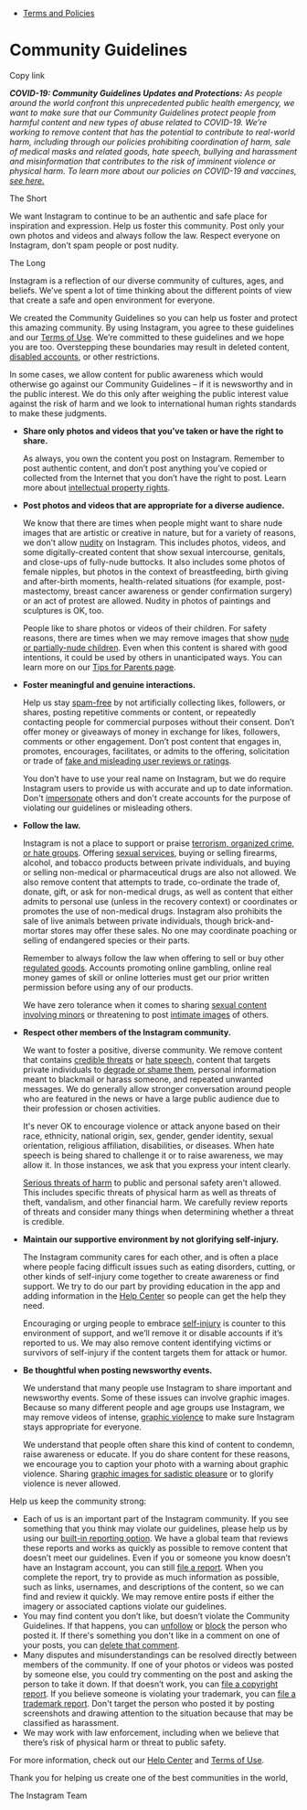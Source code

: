 *   [Terms and Policies](https://help.instagram.com/1417489251945243/?helpref=breadcrumb)

Community Guidelines
====================

Copy link

_**COVID-19: Community Guidelines Updates and Protections:** As people around the world confront this unprecedented public health emergency, we want to make sure that our Community Guidelines protect people from harmful content and new types of abuse related to COVID-19. We’re working to remove content that has the potential to contribute to real-world harm, including through our policies prohibiting coordination of harm, sale of medical masks and related goods, hate speech, bullying and harassment and misinformation that contributes to the risk of imminent violence or physical harm. To learn more about our policies on COVID-19 and vaccines, [see here.](https://help.instagram.com/697825587576762?helpref=faq_content)_

The Short

We want Instagram to continue to be an authentic and safe place for inspiration and expression. Help us foster this community. Post only your own photos and videos and always follow the law. Respect everyone on Instagram, don’t spam people or post nudity.

The Long

Instagram is a reflection of our diverse community of cultures, ages, and beliefs. We’ve spent a lot of time thinking about the different points of view that create a safe and open environment for everyone.

We created the Community Guidelines so you can help us foster and protect this amazing community. By using Instagram, you agree to these guidelines and our [Terms of Use](https://www.instagram.com/legal/terms). We’re committed to these guidelines and we hope you are too. Overstepping these boundaries may result in deleted content, [disabled accounts](https://help.instagram.com/366993040048856?helpref=faq_content), or other restrictions.

In some cases, we allow content for public awareness which would otherwise go against our Community Guidelines – if it is newsworthy and in the public interest. We do this only after weighing the public interest value against the risk of harm and we look to international human rights standards to make these judgments.

*   **Share only photos and videos that you’ve taken or have the right to share.**
    
    As always, you own the content you post on Instagram. Remember to post authentic content, and don’t post anything you’ve copied or collected from the Internet that you don’t have the right to post. Learn more about [intellectual property rights](https://help.instagram.com/126382350847838?helpref=faq_content).
    
*   **Post photos and videos that are appropriate for a diverse audience.**
    
    We know that there are times when people might want to share nude images that are artistic or creative in nature, but for a variety of reasons, we don’t allow [nudity](https://l.instagram.com/?u=https%3A%2F%2Fwww.facebook.com%2Fcommunitystandards%2Fadult_nudity_sexual_activity&e=AT20hlvNIcoP7Vzzc265vgyWdimmZgrEUy64PG3DjGb1hhyU2Mq9pG0Ky0lysh9CF_h4D3VYceNL3lFavVq2M4FMF-qHJkT8x9sVIq0M0GOTqhaBL8oFhJb34V2DQEkLGUxFTvQj30c_VG2HUqvkCA) on Instagram. This includes photos, videos, and some digitally-created content that show sexual intercourse, genitals, and close-ups of fully-nude buttocks. It also includes some photos of female nipples, but photos in the context of breastfeeding, birth giving and after-birth moments, health-related situations (for example, post-mastectomy, breast cancer awareness or gender confirmation surgery) or an act of protest are allowed. Nudity in photos of paintings and sculptures is OK, too.
    
    People like to share photos or videos of their children. For safety reasons, there are times when we may remove images that show [nude or partially-nude children](https://l.instagram.com/?u=https%3A%2F%2Fwww.facebook.com%2Fcommunitystandards%2Fchild_nudity_sexual_exploitation&e=AT20hlvNIcoP7Vzzc265vgyWdimmZgrEUy64PG3DjGb1hhyU2Mq9pG0Ky0lysh9CF_h4D3VYceNL3lFavVq2M4FMF-qHJkT8x9sVIq0M0GOTqhaBL8oFhJb34V2DQEkLGUxFTvQj30c_VG2HUqvkCA). Even when this content is shared with good intentions, it could be used by others in unanticipated ways. You can learn more on our [Tips for Parents page](https://help.instagram.com/154475974694511/?helpref=faq_content).
    
*   **Foster meaningful and genuine interactions.**
    
    Help us stay [spam-free](https://l.instagram.com/?u=https%3A%2F%2Fwww.facebook.com%2Fcommunitystandards%2Fspam&e=AT20hlvNIcoP7Vzzc265vgyWdimmZgrEUy64PG3DjGb1hhyU2Mq9pG0Ky0lysh9CF_h4D3VYceNL3lFavVq2M4FMF-qHJkT8x9sVIq0M0GOTqhaBL8oFhJb34V2DQEkLGUxFTvQj30c_VG2HUqvkCA) by not artificially collecting likes, followers, or shares, posting repetitive comments or content, or repeatedly contacting people for commercial purposes without their consent. Don’t offer money or giveaways of money in exchange for likes, followers, comments or other engagement. Don’t post content that engages in, promotes, encourages, facilitates, or admits to the offering, solicitation or trade of [fake and misleading user reviews or ratings](https://l.instagram.com/?u=https%3A%2F%2Fwww.facebook.com%2Fcommunitystandards%2Ffraud_deception&e=AT20hlvNIcoP7Vzzc265vgyWdimmZgrEUy64PG3DjGb1hhyU2Mq9pG0Ky0lysh9CF_h4D3VYceNL3lFavVq2M4FMF-qHJkT8x9sVIq0M0GOTqhaBL8oFhJb34V2DQEkLGUxFTvQj30c_VG2HUqvkCA).
    
    You don’t have to use your real name on Instagram, but we do require Instagram users to provide us with accurate and up to date information. Don't [impersonate](https://l.instagram.com/?u=https%3A%2F%2Fwww.facebook.com%2Fcommunitystandards%2Fmisrepresentation&e=AT20hlvNIcoP7Vzzc265vgyWdimmZgrEUy64PG3DjGb1hhyU2Mq9pG0Ky0lysh9CF_h4D3VYceNL3lFavVq2M4FMF-qHJkT8x9sVIq0M0GOTqhaBL8oFhJb34V2DQEkLGUxFTvQj30c_VG2HUqvkCA) others and don't create accounts for the purpose of violating our guidelines or misleading others.
    
*   **Follow the law.**
    
    Instagram is not a place to support or praise [terrorism, organized crime, or hate groups](https://l.instagram.com/?u=https%3A%2F%2Fwww.facebook.com%2Fcommunitystandards%2Fdangerous_individuals_organizations&e=AT20hlvNIcoP7Vzzc265vgyWdimmZgrEUy64PG3DjGb1hhyU2Mq9pG0Ky0lysh9CF_h4D3VYceNL3lFavVq2M4FMF-qHJkT8x9sVIq0M0GOTqhaBL8oFhJb34V2DQEkLGUxFTvQj30c_VG2HUqvkCA). Offering [sexual services](https://l.instagram.com/?u=https%3A%2F%2Fwww.facebook.com%2Fcommunitystandards%2Fsexual_solicitation&e=AT20hlvNIcoP7Vzzc265vgyWdimmZgrEUy64PG3DjGb1hhyU2Mq9pG0Ky0lysh9CF_h4D3VYceNL3lFavVq2M4FMF-qHJkT8x9sVIq0M0GOTqhaBL8oFhJb34V2DQEkLGUxFTvQj30c_VG2HUqvkCA), buying or selling firearms, alcohol, and tobacco products between private individuals, and buying or selling non-medical or pharmaceutical drugs are also not allowed. We also remove content that attempts to trade, co-ordinate the trade of, donate, gift, or ask for non-medical drugs, as well as content that either admits to personal use (unless in the recovery context) or coordinates or promotes the use of non-medical drugs. Instagram also prohibits the sale of live animals between private individuals, though brick-and-mortar stores may offer these sales. No one may coordinate poaching or selling of endangered species or their parts.
    
    Remember to always follow the law when offering to sell or buy other [regulated goods](https://l.instagram.com/?u=https%3A%2F%2Fwww.facebook.com%2Fcommunitystandards%2Fregulated_goods&e=AT20hlvNIcoP7Vzzc265vgyWdimmZgrEUy64PG3DjGb1hhyU2Mq9pG0Ky0lysh9CF_h4D3VYceNL3lFavVq2M4FMF-qHJkT8x9sVIq0M0GOTqhaBL8oFhJb34V2DQEkLGUxFTvQj30c_VG2HUqvkCA). Accounts promoting online gambling, online real money games of skill or online lotteries must get our prior written permission before using any of our products.
    
    We have zero tolerance when it comes to sharing [sexual content involving minors](https://l.instagram.com/?u=https%3A%2F%2Fwww.facebook.com%2Fcommunitystandards%2Fchild_nudity_sexual_exploitation&e=AT20hlvNIcoP7Vzzc265vgyWdimmZgrEUy64PG3DjGb1hhyU2Mq9pG0Ky0lysh9CF_h4D3VYceNL3lFavVq2M4FMF-qHJkT8x9sVIq0M0GOTqhaBL8oFhJb34V2DQEkLGUxFTvQj30c_VG2HUqvkCA) or threatening to post [intimate images](https://l.instagram.com/?u=https%3A%2F%2Fwww.facebook.com%2Fcommunitystandards%2Fsexual_exploitation_adults&e=AT20hlvNIcoP7Vzzc265vgyWdimmZgrEUy64PG3DjGb1hhyU2Mq9pG0Ky0lysh9CF_h4D3VYceNL3lFavVq2M4FMF-qHJkT8x9sVIq0M0GOTqhaBL8oFhJb34V2DQEkLGUxFTvQj30c_VG2HUqvkCA) of others.
    
*   **Respect other members of the Instagram community.**
    
    We want to foster a positive, diverse community. We remove content that contains [credible threats](https://l.instagram.com/?u=https%3A%2F%2Fwww.facebook.com%2Fcommunitystandards%2Fcredible_violence&e=AT20hlvNIcoP7Vzzc265vgyWdimmZgrEUy64PG3DjGb1hhyU2Mq9pG0Ky0lysh9CF_h4D3VYceNL3lFavVq2M4FMF-qHJkT8x9sVIq0M0GOTqhaBL8oFhJb34V2DQEkLGUxFTvQj30c_VG2HUqvkCA) or [hate speech](https://l.instagram.com/?u=https%3A%2F%2Fwww.facebook.com%2Fcommunitystandards%2Fhate_speech&e=AT20hlvNIcoP7Vzzc265vgyWdimmZgrEUy64PG3DjGb1hhyU2Mq9pG0Ky0lysh9CF_h4D3VYceNL3lFavVq2M4FMF-qHJkT8x9sVIq0M0GOTqhaBL8oFhJb34V2DQEkLGUxFTvQj30c_VG2HUqvkCA), content that targets private individuals to [degrade or shame them](https://l.instagram.com/?u=https%3A%2F%2Fwww.facebook.com%2Fcommunitystandards%2Fbullying&e=AT20hlvNIcoP7Vzzc265vgyWdimmZgrEUy64PG3DjGb1hhyU2Mq9pG0Ky0lysh9CF_h4D3VYceNL3lFavVq2M4FMF-qHJkT8x9sVIq0M0GOTqhaBL8oFhJb34V2DQEkLGUxFTvQj30c_VG2HUqvkCA), personal information meant to blackmail or harass someone, and repeated unwanted messages. We do generally allow stronger conversation around people who are featured in the news or have a large public audience due to their profession or chosen activities.
    
    It's never OK to encourage violence or attack anyone based on their race, ethnicity, national origin, sex, gender, gender identity, sexual orientation, religious affiliation, disabilities, or diseases. When hate speech is being shared to challenge it or to raise awareness, we may allow it. In those instances, we ask that you express your intent clearly.
    
    [Serious threats of harm](https://l.instagram.com/?u=https%3A%2F%2Fwww.facebook.com%2Fcommunitystandards%2Fcredible_violence&e=AT20hlvNIcoP7Vzzc265vgyWdimmZgrEUy64PG3DjGb1hhyU2Mq9pG0Ky0lysh9CF_h4D3VYceNL3lFavVq2M4FMF-qHJkT8x9sVIq0M0GOTqhaBL8oFhJb34V2DQEkLGUxFTvQj30c_VG2HUqvkCA) to public and personal safety aren't allowed. This includes specific threats of physical harm as well as threats of theft, vandalism, and other financial harm. We carefully review reports of threats and consider many things when determining whether a threat is credible.
    
*   **Maintain our supportive environment by not glorifying self-injury.**
    
    The Instagram community cares for each other, and is often a place where people facing difficult issues such as eating disorders, cutting, or other kinds of self-injury come together to create awareness or find support. We try to do our part by providing education in the app and adding information in the [Help Center](https://help.instagram.com/) so people can get the help they need.
    
    Encouraging or urging people to embrace [self-injury](https://l.instagram.com/?u=https%3A%2F%2Fwww.facebook.com%2Fcommunitystandards%2Fsuicide_self_injury_violence&e=AT20hlvNIcoP7Vzzc265vgyWdimmZgrEUy64PG3DjGb1hhyU2Mq9pG0Ky0lysh9CF_h4D3VYceNL3lFavVq2M4FMF-qHJkT8x9sVIq0M0GOTqhaBL8oFhJb34V2DQEkLGUxFTvQj30c_VG2HUqvkCA) is counter to this environment of support, and we’ll remove it or disable accounts if it’s reported to us. We may also remove content identifying victims or survivors of self-injury if the content targets them for attack or humor.
    
*   **Be thoughtful when posting newsworthy events.**
    
    We understand that many people use Instagram to share important and newsworthy events. Some of these issues can involve graphic images. Because so many different people and age groups use Instagram, we may remove videos of intense, [graphic violence](https://l.instagram.com/?u=https%3A%2F%2Fwww.facebook.com%2Fcommunitystandards%2Fgraphic_violence&e=AT20hlvNIcoP7Vzzc265vgyWdimmZgrEUy64PG3DjGb1hhyU2Mq9pG0Ky0lysh9CF_h4D3VYceNL3lFavVq2M4FMF-qHJkT8x9sVIq0M0GOTqhaBL8oFhJb34V2DQEkLGUxFTvQj30c_VG2HUqvkCA) to make sure Instagram stays appropriate for everyone.
    
    We understand that people often share this kind of content to condemn, raise awareness or educate. If you do share content for these reasons, we encourage you to caption your photo with a warning about graphic violence. Sharing [graphic images for sadistic pleasure](https://l.instagram.com/?u=https%3A%2F%2Fwww.facebook.com%2Fcommunitystandards%2Fcruel_insensitive&e=AT20hlvNIcoP7Vzzc265vgyWdimmZgrEUy64PG3DjGb1hhyU2Mq9pG0Ky0lysh9CF_h4D3VYceNL3lFavVq2M4FMF-qHJkT8x9sVIq0M0GOTqhaBL8oFhJb34V2DQEkLGUxFTvQj30c_VG2HUqvkCA) or to glorify violence is never allowed.
    

Help us keep the community strong:

*   Each of us is an important part of the Instagram community. If you see something that you think may violate our guidelines, please help us by using our [built-in reporting option](https://help.instagram.com/165828726894770?helpref=faq_content). We have a global team that reviews these reports and works as quickly as possible to remove content that doesn’t meet our guidelines. Even if you or someone you know doesn’t have an Instagram account, you can still [file a report](https://help.instagram.com/contact/383679321740945). When you complete the report, try to provide as much information as possible, such as links, usernames, and descriptions of the content, so we can find and review it quickly. We may remove entire posts if either the imagery or associated captions violate our guidelines.
*   You may find content you don’t like, but doesn’t violate the Community Guidelines. If that happens, you can [unfollow](https://help.instagram.com/286340048138725?helpref=faq_content) or [block](https://help.instagram.com/426700567389543/?helpref=faq_content) the person who posted it. If there's something you don't like in a comment on one of your posts, you can [delete that comment](https://help.instagram.com/289098941190483?helpref=faq_content).
*   Many disputes and misunderstandings can be resolved directly between members of the community. If one of your photos or videos was posted by someone else, you could try commenting on the post and asking the person to take it down. If that doesn’t work, you can [file a copyright report](https://help.instagram.com/126382350847838?helpref=faq_content). If you believe someone is violating your trademark, you can [file a trademark report](https://help.instagram.com/222826637847963?helpref=faq_content). Don't target the person who posted it by posting screenshots and drawing attention to the situation because that may be classified as harassment.
*   We may work with law enforcement, including when we believe that there’s risk of physical harm or threat to public safety.

For more information, check out our [Help Center](https://help.instagram.com/) and [Terms of Use](https://l.instagram.com/?u=http%3A%2F%2Finstagram.com%2Flegal%2Fterms%2F%23&e=AT20hlvNIcoP7Vzzc265vgyWdimmZgrEUy64PG3DjGb1hhyU2Mq9pG0Ky0lysh9CF_h4D3VYceNL3lFavVq2M4FMF-qHJkT8x9sVIq0M0GOTqhaBL8oFhJb34V2DQEkLGUxFTvQj30c_VG2HUqvkCA).

Thank you for helping us create one of the best communities in the world,

The Instagram Team